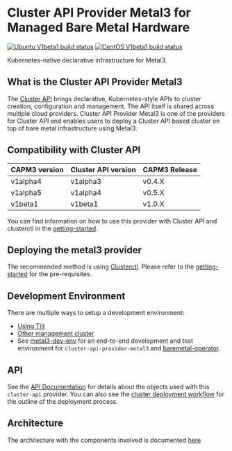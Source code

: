 # Cluster API Provider Metal3 for Managed Bare Metal Hardware

[![Ubuntu V1beta1 build status](https://jenkins.nordix.org/view/Airship/job/airship_master_v1b1_integration_test_ubuntu/badge/icon?subject=Ubuntu%20E2E%20V1beta1)](https://jenkins.nordix.org/view/Airship/job/airship_master_v1b1_integration_test_ubuntu/)
[![CentOS V1beta1 build status](https://jenkins.nordix.org/view/Airship/job/airship_master_v1b1_integration_test_centos/badge/icon?subject=CentOS%20E2E%20V1beta1)](https://jenkins.nordix.org/view/Airship/job/airship_master_v1b1_integration_test_centos/)

Kubernetes-native declarative infrastructure for Metal3.

## What is the Cluster API Provider Metal3

The [Cluster API](https://github.com/kubernetes-sigs/cluster-api/) brings declarative,
Kubernetes-style APIs to cluster creation, configuration and management. The API
itself is shared across multiple cloud providers. Cluster API Provider Metal3 is
one of the providers for Cluster API and enables users to deploy a Cluster API based
cluster on top of bare metal infrastructure using Metal3.

## Compatibility with Cluster API

| CAPM3 version | Cluster API version | CAPM3 Release |
|---------------|---------------------|---------------|
| v1alpha4      | v1alpha3            | v0.4.X        |
| v1alpha5      | v1alpha4            | v0.5.X        |
| v1beta1       | v1beta1             | v1.0.X        |

You can find information on how to use this provider with Cluster API and
clusterctl in the [getting-started](docs/getting-started.md).

## Deploying the metal3 provider

The recommended method is using
[Clusterctl](https://main.cluster-api.sigs.k8s.io/clusterctl/overview.html).
Please refer to the [getting-started](docs/getting-started.md) for the
pre-requisites.

## Development Environment

There are multiple ways to setup a development environment:

* [Using Tilt](docs/dev-setup.md#tilt-development-environment)
* [Other management cluster](docs/dev-setup.md#development-using-Kind-or-Minikube)
* See [metal3-dev-env](https://github.com/metal3-io/metal3-dev-env) for an
  end-to-end development and test environment for
  `cluster-api-provider-metal3` and
  [baremetal-operator](https://github.com/metal3-io/baremetal-operator).

## API

See the [API Documentation](docs/api.md) for details about the objects used with
this `cluster-api` provider. You can also see the [cluster deployment
workflow](docs/deployment_workflow.md) for the outline of the
deployment process.

## Architecture

The architecture with the components involved is documented [here](docs/architecture.md)

